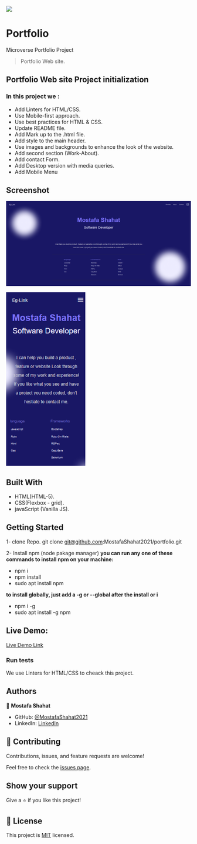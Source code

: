 ![](https://img.shields.io/badge/Microverse-blueviolet)
# Portfolio
Microverse Portfolio Project 
> Portfolio Web site.
## Portfolio Web site Project initialization
### In this project we :
- Add Linters for HTML/CSS.
- Use Mobile-first approach.
- Use best practices for HTML & CSS.
- Update README file.
- Add Mark up to the .html file.
- Add style to the main header.
- Use images and backgrounds to enhance the look of the website.
- Add second section (Work-About).
- Add contact Form.
- Add Desktop version with media queries.
- Add Mobile Menu

## Screenshot
 ![](img/desk-1.png)
 
 ![](img/mob-1.png)

## Built With

- HTML(HTML-5).
- CSS(Flexbox - grid).
- javaScript (Vanilla JS).

## Getting Started

1- clone Repo.
git clone git@github.com:MostafaShahat2021/portfolio.git

2- Install npm (node pakage manager)
**you can run any one of these commands to install npm on your machine:**
- npm i
- npm install
- sudo apt install npm

 **to install globally, just add a -g or --global after the install or i**
- npm i -g
- sudo apt install -g npm


## Live Demo:

[Live Demo Link](https://mostafashahat2021.github.io/portfolio/)


### Run tests

We use Linters for HTML/CSS to cheack this project.

## Authors

👤 **Mostafa Shahat**

- GitHub: [@MostafaShahat2021](https://github.com/MostafaShahat2021)
- LinkedIn: [LinkedIn](https://www.linkedin.com/in/mostafa-shahat-a75810208/)

## 🤝 Contributing

Contributions, issues, and feature requests are welcome!

Feel free to check the [issues page](../../issues/).

## Show your support

Give a ⭐️ if you like this project!

## 📝 License

This project is [MIT](./LICENSE) licensed.
